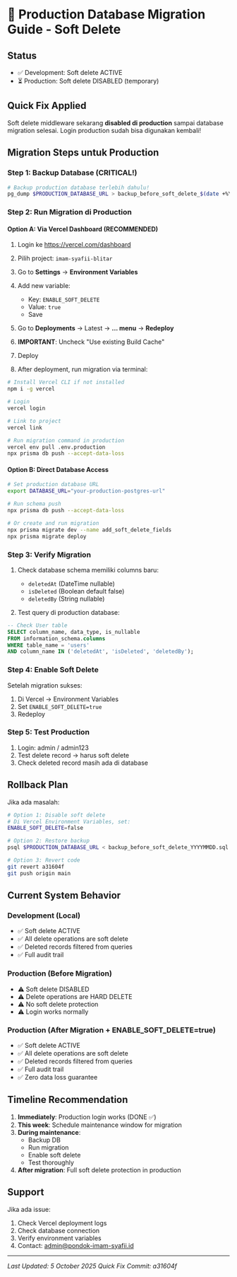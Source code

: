 # 🚨 Production Database Migration Guide - Soft Delete

## Status
- ✅ Development: Soft delete ACTIVE
- ⏳ Production: Soft delete DISABLED (temporary)

## Quick Fix Applied
Soft delete middleware sekarang **disabled di production** sampai database migration selesai.
Login production sudah bisa digunakan kembali!

## Migration Steps untuk Production

### Step 1: Backup Database (CRITICAL!)
```bash
# Backup production database terlebih dahulu!
pg_dump $PRODUCTION_DATABASE_URL > backup_before_soft_delete_$(date +%Y%m%d).sql
```

### Step 2: Run Migration di Production

#### Option A: Via Vercel Dashboard (RECOMMENDED)
1. Login ke https://vercel.com/dashboard
2. Pilih project: `imam-syafii-blitar`
3. Go to **Settings** → **Environment Variables**
4. Add new variable:
   - Key: `ENABLE_SOFT_DELETE`
   - Value: `true`
   - Save

5. Go to **Deployments** → Latest → **... menu** → **Redeploy**
6. **IMPORTANT**: Uncheck "Use existing Build Cache"
7. Deploy

8. After deployment, run migration via terminal:
```bash
# Install Vercel CLI if not installed
npm i -g vercel

# Login
vercel login

# Link to project
vercel link

# Run migration command in production
vercel env pull .env.production
npx prisma db push --accept-data-loss
```

#### Option B: Direct Database Access
```bash
# Set production database URL
export DATABASE_URL="your-production-postgres-url"

# Run schema push
npx prisma db push --accept-data-loss

# Or create and run migration
npx prisma migrate dev --name add_soft_delete_fields
npx prisma migrate deploy
```

### Step 3: Verify Migration
1. Check database schema memiliki columns baru:
   - `deletedAt` (DateTime nullable)
   - `isDeleted` (Boolean default false)
   - `deletedBy` (String nullable)

2. Test query di production database:
```sql
-- Check User table
SELECT column_name, data_type, is_nullable 
FROM information_schema.columns 
WHERE table_name = 'users' 
AND column_name IN ('deletedAt', 'isDeleted', 'deletedBy');
```

### Step 4: Enable Soft Delete
Setelah migration sukses:
1. Di Vercel → Environment Variables
2. Set `ENABLE_SOFT_DELETE=true`
3. Redeploy

### Step 5: Test Production
1. Login: admin / admin123
2. Test delete record → harus soft delete
3. Check deleted record masih ada di database

## Rollback Plan

Jika ada masalah:

```bash
# Option 1: Disable soft delete
# Di Vercel Environment Variables, set:
ENABLE_SOFT_DELETE=false

# Option 2: Restore backup
psql $PRODUCTION_DATABASE_URL < backup_before_soft_delete_YYYYMMDD.sql

# Option 3: Revert code
git revert a31604f
git push origin main
```

## Current System Behavior

### Development (Local)
- ✅ Soft delete ACTIVE
- ✅ All delete operations are soft delete
- ✅ Deleted records filtered from queries
- ✅ Full audit trail

### Production (Before Migration)
- ⚠️ Soft delete DISABLED
- ⚠️ Delete operations are HARD DELETE
- ⚠️ No soft delete protection
- ⚠️ Login works normally

### Production (After Migration + ENABLE_SOFT_DELETE=true)
- ✅ Soft delete ACTIVE
- ✅ All delete operations are soft delete
- ✅ Deleted records filtered from queries
- ✅ Full audit trail
- ✅ Zero data loss guarantee

## Timeline Recommendation
1. **Immediately**: Production login works (DONE ✅)
2. **This week**: Schedule maintenance window for migration
3. **During maintenance**: 
   - Backup DB
   - Run migration
   - Enable soft delete
   - Test thoroughly
4. **After migration**: Full soft delete protection in production

## Support
Jika ada issue:
1. Check Vercel deployment logs
2. Check database connection
3. Verify environment variables
4. Contact: admin@pondok-imam-syafii.id

---
*Last Updated: 5 October 2025*
*Quick Fix Commit: a31604f*
